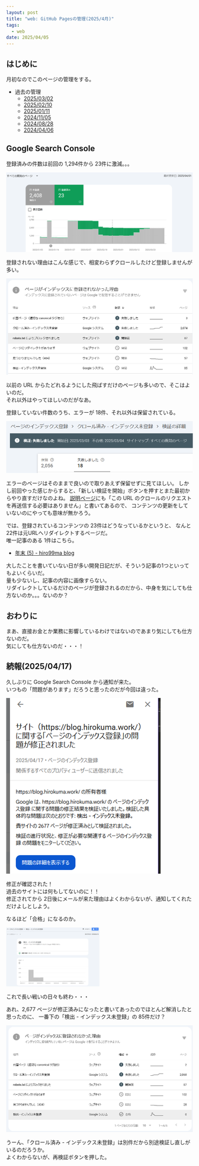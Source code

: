 ```yaml
---
layout: post
title: "web: GitHub Pagesの管理(2025/4月)"
tags:
  - web
date: 2025/04/05
---
```


## はじめに

月初なのでこのページの管理をする。

* 過去の管理
  * [2025/03/02](/2025/03/20250302-web.html)
  * [2025/02/10](/2025/02/20250210-web.html)
  * [2025/01/11](/2025/01/20250111-web.html)
  * [2024/11/05](/2024/11/20241105-web.html)
  * [2024/08/28](/2024/08/20240828-ghp.html)
  * [2024/04/06](/2024/04/20240406-githubio.html)

## Google Search Console

登録済みの件数は前回の 1,294件から 23件に激減。。。

![image](images/20250405a-1.png)

登録されない理由はこんな感じで、相変わらずクロールしたけど登録しませんが多い。

![image](images/20250405a-2.png)

以前の URL からたどれるようにした飛ばすだけのページも多いので、そこはよいのだ。  
それ以外はやってほしいのだがなあ。

登録していない件数のうち、エラーが 18件、それ以外は保留されている。

![image](images/20250405a-3.png)

エラーのページはそのままで良いので取りあえず保留せずに見てほしい。
しかし前回やった感じからすると、「新しい検証を開始」ボタンを押すとまた最初からやり直すだけなのよね。
[説明ページ](https://support.google.com/webmasters/answer/7440203#crawled)にも「この URL のクロールのリクエストを再送信する必要はありません」と書いてあるので、
コンテンツの更新をしていないのにやっても意味が無かろう。

では、登録されているコンテンツの 23件はどうなっているかというと、
なんと 22件は元URLへリダイレクトするページだ。  
唯一記事のある 1件はこちら。

* [年末 (5) - hiro99ma blog](https://blog.hirokuma.work/2024/12/20241230-last.html)

大したことを書いていない日が多い開発日記だが、そういう記事の1つといってもよいくらいだ。  
量も少ないし、記事の内容に画像すらない。  
リダイレクトしているだけのページが登録されるのだから、中身を気にしても仕方ないのか。。。ないのか？

## おわりに

まあ、直接お金とか業務に影響しているわけではないのであまり気にしても仕方ないのだ。  
気にしても仕方ないのだ・・・！

## 続報(2025/04/17)

久しぶりに Google Search Console から通知が来た。  
いつもの「問題があります」だろうと思ったのだが今回は違った。

![image](images/20250405a-4.png)

修正が確認された！  
過去のサイトには何もしてないのに！！  
修正されてから 2日後にメールが来た理由はよくわからないが、通知してくれただけよしとしよう。

なるほど「合格」になるのか。

<a href="images/20250405a-5.png"><img src="images/20250405a-5.png" width="50%" /></a>

これで長い戦いの日々も終わ・・・

あれ、2,677 ページが修正済みになったと書いてあったのでほとんど解消したと思ったのに、
一番下の「検出 - インデックス未登録」の 85件だけ？

![image](images/20250405a-6.png)

うーん、「クロール済み - インデックス未登録」は別件だから別途検証し直しがいるのだろうか。  
よくわからないが、再検証ボタンを押した。
